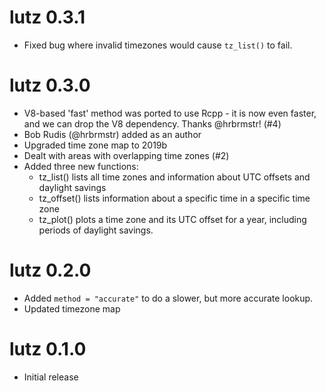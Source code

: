 # lutz 0.3.1

* Fixed bug where invalid timezones would cause `tz_list()` to fail.

# lutz 0.3.0

* V8-based 'fast' method was ported to use Rcpp - it is now even faster, and
  we can drop the V8 dependency. Thanks @hrbrmstr! (#4)
* Bob Rudis (@hrbrmstr) added as an author
* Upgraded time zone map to 2019b
* Dealt with areas with overlapping time zones (#2)
* Added three new functions:
  - tz_list() lists all time zones and information about UTC offsets and daylight savings
  - tz_offset() lists information about a specific time in a specific time zone
  - tz_plot() plots a time zone and its UTC offset for a year, including periods
  of daylight savings.

# lutz 0.2.0

* Added `method = "accurate"` to do a slower, but more accurate lookup.
* Updated timezone map

# lutz 0.1.0

* Initial release
